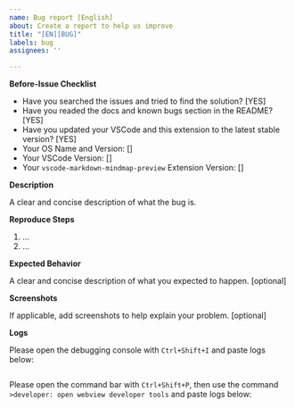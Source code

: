 ```yaml
---
name: Bug report [English]
about: Create a report to help us improve
title: "[EN][BUG]"
labels: bug
assignees: ''

---
```


**Before-Issue Checklist**
 - Have you searched the issues and tried to find the solution? [YES]
 - Have you readed the docs and known bugs section in the README? [YES]
 - Have you updated your VSCode and this extension to the latest stable version? [YES]
 - Your OS Name and Version: []
 - Your VSCode Version: []
 - Your `vscode-markdown-mindmap-preview` Extension Version: []

**Description**

A clear and concise description of what the bug is.

**Reproduce Steps**
 1. ...
 2. ...

**Expected Behavior**

A clear and concise description of what you expected to happen. [optional]

**Screenshots**

If applicable, add screenshots to help explain your problem. [optional]

**Logs**

Please open the debugging console with `Ctrl+Shift+I` and paste logs below:
```
```

Please open the command bar with `Ctrl+Shift+P`, then use the command `>developer: open webview developer tools` and paste logs below:
```
```
